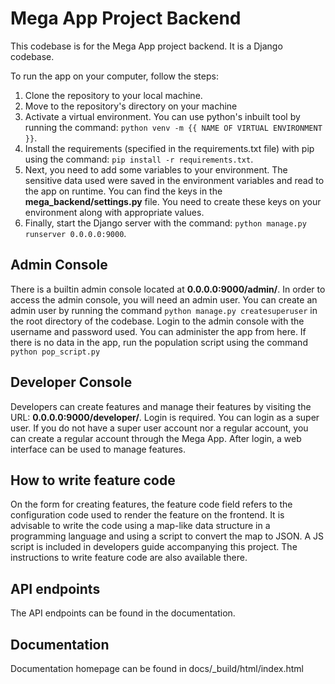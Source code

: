 # Mega App Project Backend
This codebase is for the Mega App project backend. 
It is a Django codebase.

To run the app on your computer, follow the steps:
1. Clone the repository to your local machine.
2. Move to the repository's directory on your machine
3. Activate a virtual environment. You can use python's 
    inbuilt tool by running the command:
    `python venv -m {{ NAME OF VIRTUAL ENVIRONMENT }}`.
4. Install the requirements (specified in the 
    requirements.txt file) with pip using the command:
    `pip install -r requirements.txt`.
5. Next, you need to add some variables to your environment.
    The sensitive data used were saved in the environment 
    variables and read to the app on runtime. 
    You can find the keys in the
    **mega_backend/settings.py** file. You need to create
    these keys on your environment along with appropriate 
    values.
6. Finally, start the Django server with the command:
    `python manage.py runserver 0.0.0.0:9000`.

## Admin Console
There is a builtin admin console located at 
**0.0.0.0:9000/admin/**.
In order to access the admin console, you will need an admin user.
You can create an admin user by running the command 
`python manage.py createsuperuser` in the root directory 
of the codebase. 
Login to the admin console with the username and password used.
You can administer the app from here.
If there is no data in the app, run the population script 
using the command `python pop_script.py` 

## Developer Console
Developers can create features and manage their features by
visiting the URL: **0.0.0.0:9000/developer/**.
Login is required.
You can login as a super user.
If you do not have a super user account nor a regular account,
you can create a regular account through the Mega App.
After login, a web interface can be used to manage features.


## How to write feature code
On the form for creating features,
the feature code field refers to the configuration code used
to render the feature on the frontend.
It is advisable to write the code using a map-like data 
structure in a programming language and using a script to 
convert the map to JSON. A JS script is included in 
developers guide accompanying this project. 
The instructions to write feature code are 
also available there.

## API endpoints
The API endpoints can be found in the documentation.

## Documentation
Documentation homepage can be found in 
docs/_build/html/index.html

 
    